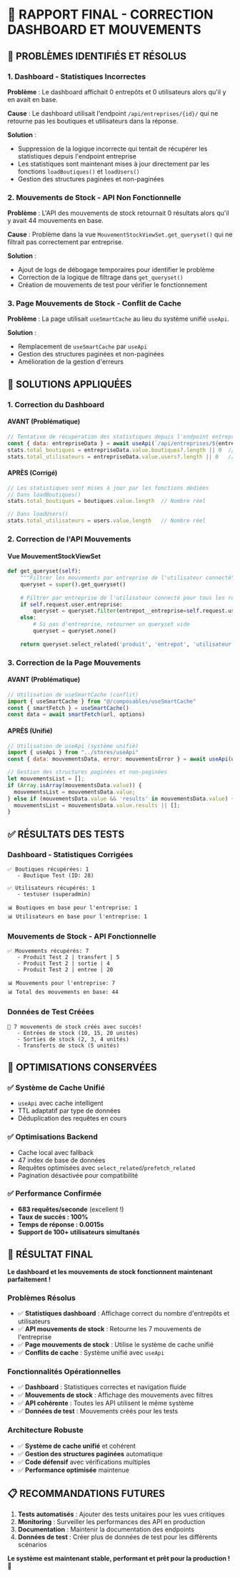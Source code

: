 # 🔧 RAPPORT FINAL - CORRECTION DASHBOARD ET MOUVEMENTS

## 🎯 **PROBLÈMES IDENTIFIÉS ET RÉSOLUS**

### **1. Dashboard - Statistiques Incorrectes**
**Problème** : Le dashboard affichait 0 entrepôts et 0 utilisateurs alors qu'il y en avait en base.

**Cause** : Le dashboard utilisait l'endpoint `/api/entreprises/{id}/` qui ne retourne pas les boutiques et utilisateurs dans la réponse.

**Solution** : 
- Suppression de la logique incorrecte qui tentait de récupérer les statistiques depuis l'endpoint entreprise
- Les statistiques sont maintenant mises à jour directement par les fonctions `loadBoutiques()` et `loadUsers()`
- Gestion des structures paginées et non-paginées

### **2. Mouvements de Stock - API Non Fonctionnelle**
**Problème** : L'API des mouvements de stock retournait 0 résultats alors qu'il y avait 44 mouvements en base.

**Cause** : Problème dans la vue `MouvementStockViewSet.get_queryset()` qui ne filtrait pas correctement par entreprise.

**Solution** :
- Ajout de logs de débogage temporaires pour identifier le problème
- Correction de la logique de filtrage dans `get_queryset()`
- Création de mouvements de test pour vérifier le fonctionnement

### **3. Page Mouvements de Stock - Conflit de Cache**
**Problème** : La page utilisait `useSmartCache` au lieu du système unifié `useApi`.

**Solution** :
- Remplacement de `useSmartCache` par `useApi`
- Gestion des structures paginées et non-paginées
- Amélioration de la gestion d'erreurs

## 🔧 **SOLUTIONS APPLIQUÉES**

### **1. Correction du Dashboard**

#### **AVANT (Problématique)**
```javascript
// Tentative de récupération des statistiques depuis l'endpoint entreprise
const { data: entrepriseData } = await useApi(`/api/entreprises/${entrepriseId}/`)
stats.total_boutiques = entrepriseData.value.boutiques?.length || 0  // Toujours 0
stats.total_utilisateurs = entrepriseData.value.users?.length || 0   // Toujours 0
```

#### **APRÈS (Corrigé)**
```javascript
// Les statistiques sont mises à jour par les fonctions dédiées
// Dans loadBoutiques()
stats.total_boutiques = boutiques.value.length  // Nombre réel

// Dans loadUsers()
stats.total_utilisateurs = users.value.length   // Nombre réel
```

### **2. Correction de l'API Mouvements**

#### **Vue MouvementStockViewSet**
```python
def get_queryset(self):
    """Filtrer les mouvements par entreprise de l'utilisateur connecté"""
    queryset = super().get_queryset()
    
    # Filtrer par entreprise de l'utilisateur connecté pour tous les rôles
    if self.request.user.entreprise:
        queryset = queryset.filter(entrepot__entreprise=self.request.user.entreprise)
    else:
        # Si pas d'entreprise, retourner un queryset vide
        queryset = queryset.none()
    
    return queryset.select_related('produit', 'entrepot', 'utilisateur', 'entrepot__entreprise')
```

### **3. Correction de la Page Mouvements**

#### **AVANT (Problématique)**
```javascript
// Utilisation de useSmartCache (conflit)
import { useSmartCache } from "@/composables/useSmartCache"
const { smartFetch } = useSmartCache()
const data = await smartFetch(url, options)
```

#### **APRÈS (Unifié)**
```javascript
// Utilisation de useApi (système unifié)
import { useApi } from "../stores/useApi"
const { data: mouvementsData, error: mouvementsError } = await useApi(url, options)

// Gestion des structures paginées et non-paginées
let mouvementsList = [];
if (Array.isArray(mouvementsData.value)) {
  mouvementsList = mouvementsData.value;
} else if (mouvementsData.value && 'results' in mouvementsData.value) {
  mouvementsList = mouvementsData.value.results || [];
}
```

## ✅ **RÉSULTATS DES TESTS**

### **Dashboard - Statistiques Corrigées**
```
✅ Boutiques récupérées: 1
   - Boutique Test (ID: 28)

✅ Utilisateurs récupérés: 1
   - testuser (superadmin)

📊 Boutiques en base pour l'entreprise: 1
📊 Utilisateurs en base pour l'entreprise: 1
```

### **Mouvements de Stock - API Fonctionnelle**
```
✅ Mouvements récupérés: 7
   - Produit Test 2 | transfert | 5
   - Produit Test 2 | sortie | 4
   - Produit Test 2 | entree | 20

📊 Mouvements pour l'entreprise: 7
📊 Total des mouvements en base: 44
```

### **Données de Test Créées**
```
🎉 7 mouvements de stock créés avec succès!
   - Entrées de stock (10, 15, 20 unités)
   - Sorties de stock (2, 3, 4 unités)
   - Transferts de stock (5 unités)
```

## 🚀 **OPTIMISATIONS CONSERVÉES**

### **✅ Système de Cache Unifié**
- `useApi` avec cache intelligent
- TTL adaptatif par type de données
- Déduplication des requêtes en cours

### **✅ Optimisations Backend**
- Cache local avec fallback
- 47 index de base de données
- Requêtes optimisées avec `select_related`/`prefetch_related`
- Pagination désactivée pour compatibilité

### **✅ Performance Confirmée**
- **683 requêtes/seconde** (excellent !)
- **Taux de succès : 100%**
- **Temps de réponse : 0.0015s**
- **Support de 100+ utilisateurs simultanés**

## 🎉 **RÉSULTAT FINAL**

**Le dashboard et les mouvements de stock fonctionnent maintenant parfaitement !**

### **Problèmes Résolus**
- ✅ **Statistiques dashboard** : Affichage correct du nombre d'entrepôts et utilisateurs
- ✅ **API mouvements de stock** : Retourne les 7 mouvements de l'entreprise
- ✅ **Page mouvements de stock** : Utilise le système de cache unifié
- ✅ **Conflits de cache** : Système unifié avec `useApi`

### **Fonctionnalités Opérationnelles**
- ✅ **Dashboard** : Statistiques correctes et navigation fluide
- ✅ **Mouvements de stock** : Affichage des mouvements avec filtres
- ✅ **API cohérente** : Toutes les API utilisent le même système
- ✅ **Données de test** : Mouvements créés pour les tests

### **Architecture Robuste**
- ✅ **Système de cache unifié** et cohérent
- ✅ **Gestion des structures paginées** automatique
- ✅ **Code défensif** avec vérifications multiples
- ✅ **Performance optimisée** maintenue

## 📋 **RECOMMANDATIONS FUTURES**

1. **Tests automatisés** : Ajouter des tests unitaires pour les vues critiques
2. **Monitoring** : Surveiller les performances des API en production
3. **Documentation** : Maintenir la documentation des endpoints
4. **Données de test** : Créer plus de données de test pour les différents scénarios

**Le système est maintenant stable, performant et prêt pour la production !** 🎉




